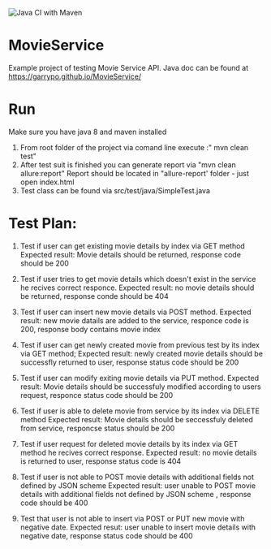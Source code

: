 ![Java CI with Maven](https://github.com/GarryPO/MovieService/workflows/Java%20CI%20with%20Maven/badge.svg)

# MovieService
Example project of testing Movie Service API.
Java doc can be found at https://garrypo.github.io/MovieService/
# Run
Make sure you have java 8 and maven installed 
1. From root folder of the project via comand line execute :" mvn clean test"
2. After test suit is finished you can generate report via "mvn clean allure:report"
Report should be located in "allure-report' folder - just open index.html
3. Test class can be found via src/test/java/SimpleTest.java
# Test Plan:
1. Test if user can get existing movie details by index via GET method
  Expected result: Movie details should be returned, response code should be 200
  
2. Test if user tries to get movie details which doesn't exist in the service he recives correct responce.
   Expected result: no movie details should be returned, response conde should be 404
   
3. Test if user can insert new movie details via POST method.
    Expected result: new movie datails are added to the service, responce code is 200, response body contains movie index
    
4. Test if user can get newly created movie from previous test by its index via GET method;
    Expected result: newly created movie details should be successfly returned to user, response status code should be 200
5. Test if user can modify exiting movie details via PUT method.
    Expected result: Movie details should be successfuly modified according to users request, responce status code should be 200
6. Test if user is able to delete movie from service by its index via DELETE method
    Expected result: Movie details should be seccessfuly deleted from service, responcse status should be 200 

7. Test if user request for deleted movie details by its index via GET method he recives correct response.
    Expected result: no movie details is returned to user, response status code is 404

8. Test if user is not able to POST movie details with additional fields not defined by JSON scheme 
  Expected result: user unable to POST movie details with additional fields not defined by JSON scheme , response code should be 400

9. Test that user is not able to insert via POST or PUT new movie with negative date.
    Expected resut: user unable to insert movie details with negative date, response status code should be 400 

  
    

